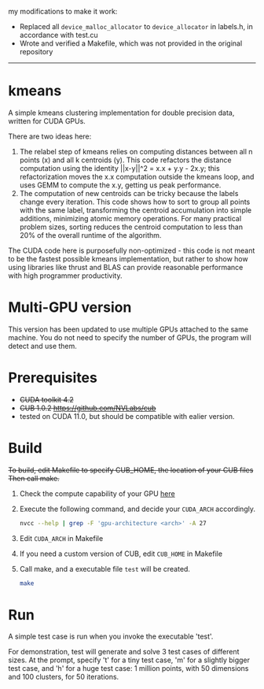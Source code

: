 my modifications to make it work:

- Replaced all `device_malloc_allocator` to `device_allocator` in labels.h, in accordance with test.cu
- Wrote and verified a Makefile, which was not provided in the original repository

---

kmeans
======

A simple kmeans clustering implementation for double precision data,
written for CUDA GPUs.

There are two ideas here:

  1. The relabel step of kmeans relies on computing distances between
all n points (x) and all k centroids (y). This code refactors the distance
computation using the identity ||x-y||^2 = x.x + y.y - 2x.y; this
refactorization moves the x.x computation outside the kmeans loop, and
uses GEMM to compute the x.y, getting us peak performance. 
  2. The computation of new centroids can be tricky because the labels
change every iteration.  This code shows how to sort to group all points with
the same label, transforming the centroid accumulation into 
simple additions, minimizing atomic memory operations.  For many
practical problem sizes, sorting reduces the centroid computation to less
than 20% of the overall runtime of the algorithm.

The CUDA code here is purposefully non-optimized - this code is not
meant to be the fastest possible kmeans implementation, but rather to
show how using libraries like thrust and BLAS can provide reasonable
performance with high programmer productivity.

Multi-GPU version
=================
This version has been updated to use multiple GPUs attached to the same machine.
You do not need to specify the number of GPUs, the program will detect and use
them.

Prerequisites
=============
* ~~CUDA toolkit 4.2~~
* ~~CUB 1.0.2 https://github.com/NVLabs/cub~~
* tested on CUDA 11.0, but should be compatible with ealier version.

Build
=====
~~To build, edit Makefile to specify CUB_HOME, the location of your CUB files~~
~~Then call make.~~

1. Check the compute capability of your GPU [here](https://developer.nvidia.com/cuda-gpus#compute)

2. Execute the following command, and decide your `CUDA_ARCH` accordingly.
    ```bash
    nvcc --help | grep -F 'gpu-architecture <arch>' -A 27
    ```

3. Edit `CUDA_ARCH` in Makefile

4. If you need a custom version of CUB, edit  `CUB_HOME` in Makefile

5. Call make, and a executable file `test` will be created.
    ```bash
    make
    ```

Run
===
A simple test case is run when you invoke the executable 'test'.

For demonstration, test will generate and solve 3 test cases of different
sizes. At the prompt, specify 't' for a tiny test case, 'm' for a slightly 
bigger test case, and 'h' for a huge test case: 1 million points, with 50 
dimensions and 100 clusters, for 50 iterations.
